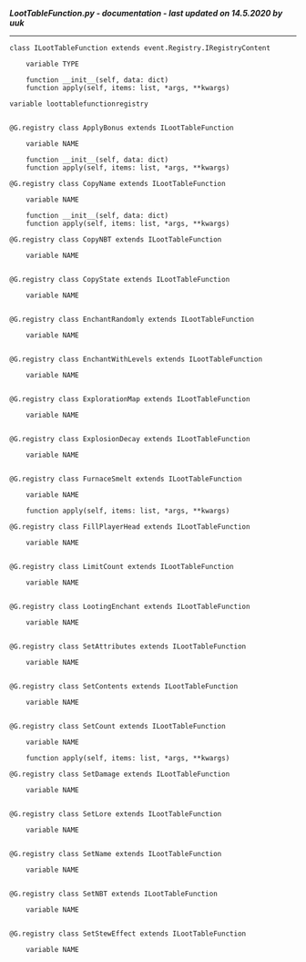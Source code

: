 ***LootTableFunction.py - documentation - last updated on 14.5.2020 by uuk***
___

    class ILootTableFunction extends event.Registry.IRegistryContent

        variable TYPE

        function __init__(self, data: dict)
        function apply(self, items: list, *args, **kwargs)

    variable loottablefunctionregistry


    @G.registry class ApplyBonus extends ILootTableFunction

        variable NAME

        function __init__(self, data: dict)
        function apply(self, items: list, *args, **kwargs)

    @G.registry class CopyName extends ILootTableFunction

        variable NAME

        function __init__(self, data: dict)
        function apply(self, items: list, *args, **kwargs)

    @G.registry class CopyNBT extends ILootTableFunction

        variable NAME


    @G.registry class CopyState extends ILootTableFunction

        variable NAME


    @G.registry class EnchantRandomly extends ILootTableFunction

        variable NAME


    @G.registry class EnchantWithLevels extends ILootTableFunction

        variable NAME


    @G.registry class ExplorationMap extends ILootTableFunction

        variable NAME


    @G.registry class ExplosionDecay extends ILootTableFunction

        variable NAME


    @G.registry class FurnaceSmelt extends ILootTableFunction

        variable NAME

        function apply(self, items: list, *args, **kwargs)

    @G.registry class FillPlayerHead extends ILootTableFunction

        variable NAME


    @G.registry class LimitCount extends ILootTableFunction

        variable NAME


    @G.registry class LootingEnchant extends ILootTableFunction

        variable NAME


    @G.registry class SetAttributes extends ILootTableFunction

        variable NAME


    @G.registry class SetContents extends ILootTableFunction

        variable NAME


    @G.registry class SetCount extends ILootTableFunction

        variable NAME

        function apply(self, items: list, *args, **kwargs)

    @G.registry class SetDamage extends ILootTableFunction

        variable NAME


    @G.registry class SetLore extends ILootTableFunction

        variable NAME


    @G.registry class SetName extends ILootTableFunction

        variable NAME


    @G.registry class SetNBT extends ILootTableFunction

        variable NAME


    @G.registry class SetStewEffect extends ILootTableFunction

        variable NAME
